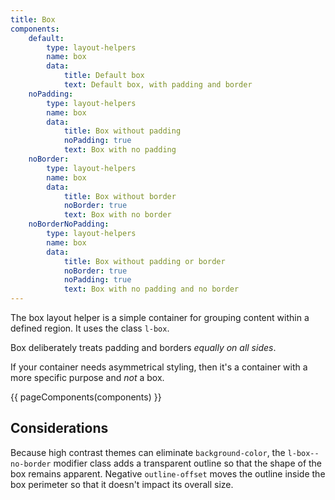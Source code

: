 ```yaml
---
title: Box
components:
    default:
        type: layout-helpers
        name: box
        data:
            title: Default box
            text: Default box, with padding and border
    noPadding:
        type: layout-helpers
        name: box
        data:
            title: Box without padding
            noPadding: true
            text: Box with no padding
    noBorder:
        type: layout-helpers
        name: box
        data:
            title: Box without border
            noBorder: true
            text: Box with no border
    noBorderNoPadding:
        type: layout-helpers
        name: box
        data:
            title: Box without padding or border
            noBorder: true
            noPadding: true
            text: Box with no padding and no border
---
```

The box layout helper is a simple container for grouping content within a defined region. It uses the class `l-box`.

Box deliberately treats padding and borders *equally on all sides*.

If your container needs asymmetrical styling, then it's a container with a more specific purpose and *not* a box.

{{ pageComponents(components) }}

Considerations
--------------

Because high contrast themes can eliminate `background-color`, the `l-box--no-border` modifier class adds a transparent outline so that the shape of the box remains apparent. Negative `outline-offset` moves the outline inside the box perimeter so that it doesn't impact its overall size.